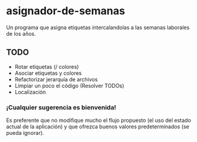 # asignador-de-semanas
Un programa que asigna etiquetas intercalandolas a las semanas laborales de los años.
## TODO
 - Rotar etiquetas (/ colores)
 - Asociar etiquetas y colores
 - Refactorizar jerarquía de archivos
 - Limpiar un poco el código (Resolver TODOs)
 - Localización
### ¡Cualquier sugerencia es bienvenida!
Es preferente que no modifique mucho el flujo propuesto (el uso del estado actual de la aplicación) y que ofrezca buenos valores predeterminados (se pueda ignorar).